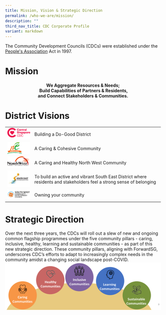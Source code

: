```yaml
---
title: Mission, Vision & Strategic Direction
permalink: /who-we-are/mission/
description: ""
third_nav_title: CDC Corporate Profile
variant: markdown
---
```

The Community Development Councils (CDCs) were established under the [People's Association](https://www.pa.gov.sg/) Act in 1997. 
# Mission
#### <center>We Aggregate Resources &amp; Needs;<br>&nbsp;Build Capabilities of Partners &amp; Residents,<br> and&nbsp;Connect Stakeholders &amp; Communities.</center>



# District Visions


| | |
| -------- | -------- | 
| ![CSCDC](/images/CDC%20Logos/01.png) | Building a Do-Good District |
| ![NECDC](/images/CDC%20Logos/02.png) | A Caring &amp; Cohesive Community     |
| ![NWCDC](/images/CDC%20Logos/03.png)| A Caring and Healthy North West Community | 
| ![SECDC](/images/CDC%20Logos/south-east-cdc-(1).jpg) | To build an active and vibrant South East District where residents and stakeholders feel a strong sense of belonging   |
| ![SWCDC](/images/CDC%20Logos/sw_cdc_logo_fa-1-(1).png) | Owning your community     |

# Strategic Direction
Over the next three years, the CDCs will roll out a slew of new and ongoing common flagship programmes under the five community pillars - caring, inclusive, healthy, learning and sustainable communities - as part of this new strategic direction. These community pillars, aligning with ForwardSG, underscores CDC’s efforts to adapt to increasingly complex needs in the community amidst a changing social landscape post-COVID.
![](/images/Five_Community_Pillars.png)